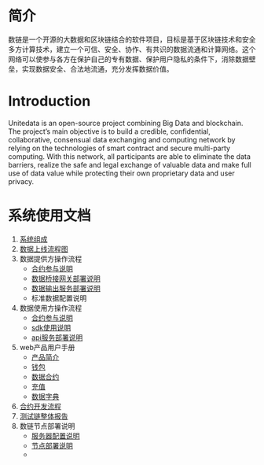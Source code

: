 
# 简介

数链是一个开源的大数据和区块链结合的软件项目，目标是基于区块链技术和安全多方计算技术，建立一个可信、安全、协作、有共识的数据流通和计算网络。这个网络可以使参与各方在保护自己的专有数据、保护用户隐私的条件下，消除数据壁垒，实现数据安全、合法地流通，充分发挥数据价值。

# Introduction
Unitedata is an open-source project combining Big Data and blockchain. The project’s main objective is to build a credible, confidential, collaborative, consensual data exchanging and computing network by relying on the technologies of smart contract and secure multi-party computing. With this network, all participants are able to eliminate the data barriers, realize the safe and legal exchange of valuable data and make full use of data value while protecting their own proprietary data and user privacy.

# 系统使用文档
1. [系统组成](sys_component.md)
2. [数据上线流程图](images/data_provide.png)
3. 数据提供方操作流程
	* [合约参与说明](contract.md)
	* [数据桥接网关部署说明](data_getway.md)
	* [数据输出服务部署说明](producer-api-install-doc.md)
	* 标准数据配置说明
3. 数据使用方操作流程
	* [合约参与说明](contract.md)
	* [sdk使用说明](consumer-sdk-doc.md)
	* [api服务部署说明](consumer-api-install-doc.md)
5. web产品用户手册
	* [产品简介](web_introduction.md)
	* [钱包](wallet_manual.md)
	* [数据合约](contract.md)
	* [充值](currency_market.md)
	* [数据字典](meta_manage.md)
6. [合约开发流程](contract_dev.md)
7. [测试链整体报告](test_chain_project_report.md)
8. 数链节点部署说明
	* [服务器配置说明](server_configuration.md)
	* [节点部署说明](eos_deploy.md)
	* 